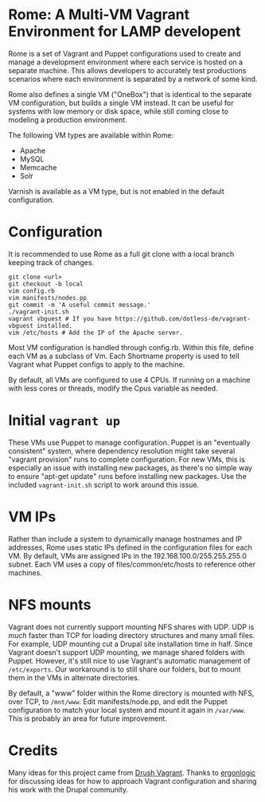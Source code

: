 Rome: A Multi-VM Vagrant Environment for LAMP developent
========================================================

Rome is a set of Vagrant and Puppet configurations used to create and manage a development environment where each service is hosted on a separate machine. This allows developers to accurately test productions scenarios where each environment is separated by a network of some kind.

Rome also defines a single VM ("OneBox") that is identical to the separate VM configuration, but builds a single VM instead. It can be useful for systems with low memory or disk space, while still coming close to modeling a production environment.

The following VM types are available within Rome:

* Apache
* MySQL
* Memcache
* Solr

Varnish is available as a VM type, but is not enabled in the default configuration.

Configuration
=============

It is recommended to use Rome as a full git clone with a local branch keeping track of changes.

    git clone <url>
    git checkout -b local
    vim config.rb
    vim manifests/nodes.pp
    git commit -m 'A useful commit message.'
    ./vagrant-init.sh
    vagrant vbguest # If you have https://github.com/dotless-de/vagrant-vbguest installed.
    vim /etc/hosts # Add the IP of the Apache server.

Most VM configuration is handled through config.rb. Within this file, define each VM as a subclass of Vm. Each Shortname property is used to tell Vagrant what Puppet configs to apply to the machine.

By default, all VMs are configured to use 4 CPUs. If running on a machine with less cores or threads, modify the Cpus variable as needed.

Initial `vagrant up`
====================

These VMs use Puppet to manage configuration. Puppet is an "eventually consistent" system, where dependency resolution might take several "vagrant provision" runs to complete configuration. For new VMs, this is especially an issue with installing new packages, as there's no simple way to ensure "apt-get update" runs before installing new packages. Use the included `vagrant-init.sh` script to work around this issue.

VM IPs
======

Rather than include a system to dynamically manage hostnames and IP addresses, Rome uses static IPs defined in the configuration files for each VM. By default, VMs are assigned IPs in the 192.168.100.0/255.255.255.0 subnet. Each VM uses a copy of files/common/etc/hosts to reference other machines.

NFS mounts
==========

Vagrant does not currently support mounting NFS shares with UDP. UDP is *much* faster than TCP for loading directory structures and many small files. For example, UDP mounting cut a Drupal site installation time in half. Since Vagrant doesn't support UDP mounting, we manage shared folders with Puppet. However, it's still nice to use Vagrant's automatic management of <code>/etc/exports</code>. Our workaround is to still share our folders, but to mount them in the VMs in alternate directories.

By default, a "www" folder within the Rome directory is mounted with NFS, over TCP, to `/mnt/www`. Edit manifests/node.pp, and edit the Puppet configuration to match your local system and mount it again in `/var/www`. This is probably an area for future improvement.

Credits
=======

Many ideas for this project came from [Drush Vagrant](https://drupal.org/project/drush-vagrant). Thanks to [ergonlogic](https://drupal.org/user/368613) for discussing ideas for how to approach Vagrant configuration and sharing his work with the Drupal community.

